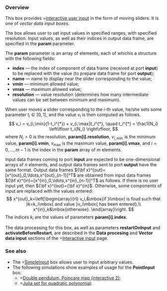 ### Overview

This box provides =[interactive user input](/doc#page/general-interactive-input) in the form of moving sliders.
It is one of _vector data input boxes_.

The box allows user to set input values in specified ranges, with specified resolution.
Input values, as well as their indices in output data frame, are specified in the **param** parameter.

The **param** parameter is an array of elements, each of whichis a structure with the following fields:
* **index** &mdash; the index of component of data frame (received at port **input**) to be replaced with the value (to prepare data frame for port **output**);
* **name** &mdash; name to display near the slider corresponding to the value;
* **vmin** &mdash; minimum allowed value;
* **vmax** &mdash; maximum allowed value;
* **resolution** &mdash; value resolution (determines how many intermediate values can be set between minimum and maximum).

When user moves a slider corresponding to the $i$-th value, he/she sets some parameter $t_i\in[0,1]$, and the value $v_i$ is then computed as follows.
$$
v_i = v_{i,\min}(1-t_i^{*}) + v_{i,\max}t_i^{*}, \quad t_i^{*} = \frac1{N_i} \left\lfloor t_i{N_i} \right\rfloor,
$$
where $N_i>0$ is the resolution, **param[i].resolution**, $v_{i,\min}$ is the minimum value, **param[i].vmin**, $v_{\max}$ is the maximum value, **param[i].vmax**,
and $i=0,\ldots,m-1$ is the index in the **param** array of $m$ elements.

Input data frames coming to port **input** are expected to be one-dimensional arrays of $n$ elements, and output data frames sent to port **output** have the same format.
Output data frames ${\bf x}^{out}=[x^{out}_0,\ldots,x^{out}_{n-1}]^T$ are obtained from input data frames ${\bf x}^{in}=[x^{in}_0,\ldots,x^{in}_{n-1}]^T$ as follows.
If there is no user input yet, then ${\bf x}^{out}={\bf x}^{in}$. Otherwise, some components of input
are replaced with the values entered:
$$
x^{out}_k=\left[\begin{array}{rl}
v_i,&\mbox{if }i\mbox{ is foud such that }k=k_i\mbox{ and value }v_i\mbox{ has been entered},\\
x^{in}_k&\mbox{otherwise}.
\end{array}\right.
$$
The indices $k_i$ are the values of parameters **param[i].index**.

The data processing for this box, as well as parameters **restartOnInput** and **activateBeforeRestart**, are described in the
**Data procesing** and **Vector data input** sections of the =[Interactive input](/doc#page/general-interactive-input) page.

### See also

* The =[SimpleInput](/doc#box/SimpleInput) box allows user to input arbitrary values.
* The following simulations show examples of usage for the **PointInput** box:
    * =[Double pendulum, Poincare map (interactive 2)](/editor?sim=z%2Fdouble-pendulum-psec-interactive2);
    * =[Julia set for quadratic polynomial](/editor?sim=julia).
